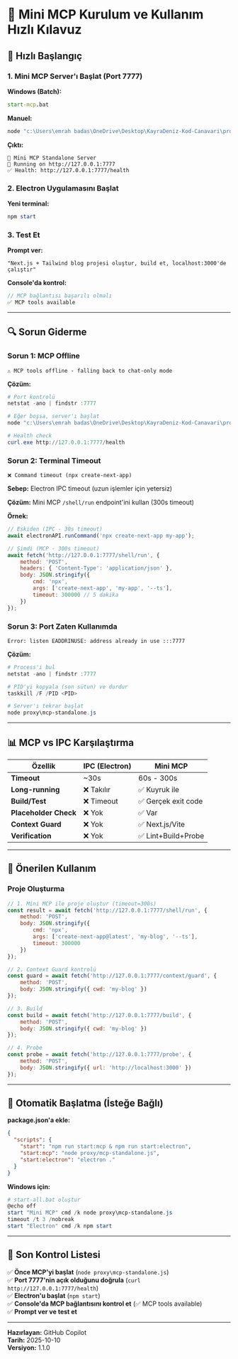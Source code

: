 # 🔧 Mini MCP Kurulum ve Kullanım Hızlı Kılavuz

## 🚀 Hızlı Başlangıç

### 1. Mini MCP Server'ı Başlat (Port 7777)

**Windows (Batch):**
```cmd
start-mcp.bat
```

**Manuel:**
```powershell
node "c:\Users\emrah badas\OneDrive\Desktop\KayraDeniz-Kod-Canavari\proxy\mcp-standalone.js"
```

**Çıktı:**
```
🔧 Mini MCP Standalone Server
📡 Running on http://127.0.0.1:7777
✅ Health: http://127.0.0.1:7777/health
```

### 2. Electron Uygulamasını Başlat

**Yeni terminal:**
```powershell
npm start
```

### 3. Test Et

**Prompt ver:**
```
"Next.js + Tailwind blog projesi oluştur, build et, localhost:3000'de çalıştır"
```

**Console'da kontrol:**
```javascript
// MCP bağlantısı başarılı olmalı
✅ MCP tools available
```

---

## 🔍 Sorun Giderme

### Sorun 1: MCP Offline
```
⚠️ MCP tools offline - falling back to chat-only mode
```

**Çözüm:**
```powershell
# Port kontrolü
netstat -ano | findstr :7777

# Eğer boşsa, server'ı başlat
node "c:\Users\emrah badas\OneDrive\Desktop\KayraDeniz-Kod-Canavari\proxy\mcp-standalone.js"

# Health check
curl.exe http://127.0.0.1:7777/health
```

### Sorun 2: Terminal Timeout
```
❌ Command timeout (npx create-next-app)
```

**Sebep:** Electron IPC timeout (uzun işlemler için yetersiz)

**Çözüm:** Mini MCP `/shell/run` endpoint'ini kullan (300s timeout)

**Örnek:**
```javascript
// Eskiden (IPC - 30s timeout)
await electronAPI.runCommand('npx create-next-app my-app');

// Şimdi (MCP - 300s timeout)
await fetch('http://127.0.0.1:7777/shell/run', {
    method: 'POST',
    headers: { 'Content-Type': 'application/json' },
    body: JSON.stringify({
        cmd: 'npx',
        args: ['create-next-app', 'my-app', '--ts'],
        timeout: 300000 // 5 dakika
    })
});
```

### Sorun 3: Port Zaten Kullanımda
```
Error: listen EADDRINUSE: address already in use :::7777
```

**Çözüm:**
```powershell
# Process'i bul
netstat -ano | findstr :7777

# PID'yi kopyala (son sütun) ve durdur
taskkill /F /PID <PID>

# Server'ı tekrar başlat
node proxy\mcp-standalone.js
```

---

## 📊 MCP vs IPC Karşılaştırma

| Özellik | IPC (Electron) | Mini MCP |
|---------|----------------|----------|
| **Timeout** | ~30s | 60s - 300s |
| **Long-running** | ❌ Takılır | ✅ Kuyruk ile |
| **Build/Test** | ❌ Timeout | ✅ Gerçek exit code |
| **Placeholder Check** | ❌ Yok | ✅ Var |
| **Context Guard** | ❌ Yok | ✅ Next.js/Vite |
| **Verification** | ❌ Yok | ✅ Lint+Build+Probe |

---

## 🎯 Önerilen Kullanım

### Proje Oluşturma
```javascript
// 1. Mini MCP ile proje oluştur (timeout=300s)
const result = await fetch('http://127.0.0.1:7777/shell/run', {
    method: 'POST',
    body: JSON.stringify({
        cmd: 'npx',
        args: ['create-next-app@latest', 'my-blog', '--ts'],
        timeout: 300000
    })
});

// 2. Context Guard kontrolü
const guard = await fetch('http://127.0.0.1:7777/context/guard', {
    method: 'POST',
    body: JSON.stringify({ cwd: 'my-blog' })
});

// 3. Build
const build = await fetch('http://127.0.0.1:7777/build', {
    method: 'POST',
    body: JSON.stringify({ cwd: 'my-blog' })
});

// 4. Probe
const probe = await fetch('http://127.0.0.1:7777/probe', {
    method: 'POST',
    body: JSON.stringify({ url: 'http://localhost:3000' })
});
```

---

## 🔄 Otomatik Başlatma (İsteğe Bağlı)

**package.json'a ekle:**
```json
{
  "scripts": {
    "start": "npm run start:mcp & npm run start:electron",
    "start:mcp": "node proxy/mcp-standalone.js",
    "start:electron": "electron ."
  }
}
```

**Windows için:**
```powershell
# start-all.bat oluştur
@echo off
start "Mini MCP" cmd /k node proxy\mcp-standalone.js
timeout /t 3 /nobreak
start "Electron" cmd /k npm start
```

---

## 📝 Son Kontrol Listesi

✅ **Önce MCP'yi başlat** (`node proxy\mcp-standalone.js`)  
✅ **Port 7777'nin açık olduğunu doğrula** (`curl http://127.0.0.1:7777/health`)  
✅ **Electron'u başlat** (`npm start`)  
✅ **Console'da MCP bağlantısını kontrol et** (✅ MCP tools available)  
✅ **Prompt ver ve test et**

---

**Hazırlayan:** GitHub Copilot  
**Tarih:** 2025-10-10  
**Versiyon:** 1.1.0
